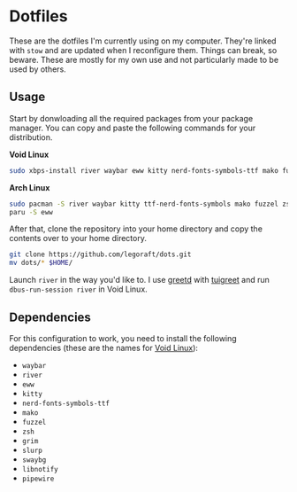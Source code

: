 # Dotfiles

These are the dotfiles I'm currently using on my computer. They're linked with `stow` and are updated when I reconfigure them. Things can break, so beware. These are mostly for my own use and not particularly made to be used by others.

## Usage

Start by donwloading all the required packages from your package manager. You can copy and paste the following commands for your distribution.

**Void Linux**

```bash
sudo xbps-install river waybar eww kitty nerd-fonts-symbols-ttf mako fuzzel zsh grim slurp libnotify pipewire swaybg
```

**Arch Linux**

```bash
sudo pacman -S river waybar kitty ttf-nerd-fonts-symbols mako fuzzel zsh grim slurp pipewire swaybg
paru -S eww
```

After that, clone the repository into your home directory and copy the contents over to your home directory.

```bash
git clone https://github.com/legoraft/dots.git
mv dots/* $HOME/
```

Launch `river` in the way you'd like to. I use [greetd](https://sr.ht/~kennylevinsen/greetd/) with [tuigreet](https://github.com/apognu/tuigreet) and run `dbus-run-session river` in Void Linux.

## Dependencies

For this configuration to work, you need to install the following dependencies (these are the names for [Void Linux](https://voidlinux.org)):

- `waybar`
- `river`
- `eww`
- `kitty`
- `nerd-fonts-symbols-ttf`
- `mako`
- `fuzzel`
- `zsh`
- `grim`
- `slurp`
- `swaybg`
- `libnotify`
- `pipewire`
